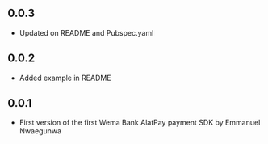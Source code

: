 ## 0.0.3

* Updated on README and Pubspec.yaml

## 0.0.2

* Added example in README

## 0.0.1

* First version of the first Wema Bank AlatPay payment SDK by Emmanuel Nwaegunwa

